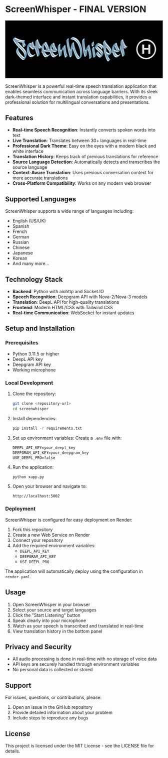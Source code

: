 # ScreenWhisper - FINAL VERSION

![ScreenWhisper Logo](/static/images/SWlogo.png)

ScreenWhisper is a powerful real-time speech translation application that enables seamless communication across language barriers. With its sleek dark-themed interface and instant translation capabilities, it provides a professional solution for multilingual conversations and presentations.

## Features

- **Real-time Speech Recognition**: Instantly converts spoken words into text
- **Live Translation**: Translates between 30+ languages in real-time
- **Professional Dark Theme**: Easy on the eyes with a modern black and white interface
- **Translation History**: Keeps track of previous translations for reference
- **Source Language Detection**: Automatically detects and transcribes the source language
- **Context-Aware Translation**: Uses previous conversation context for more accurate translations
- **Cross-Platform Compatibility**: Works on any modern web browser

## Supported Languages

ScreenWhisper supports a wide range of languages including:
- English (US/UK)
- Spanish
- French
- German
- Russian
- Chinese
- Japanese
- Korean
- And many more...

## Technology Stack

- **Backend**: Python with aiohttp and Socket.IO
- **Speech Recognition**: Deepgram API with Nova-2/Nova-3 models
- **Translation**: DeepL API for high-quality translations
- **Frontend**: Modern HTML/CSS with Tailwind CSS
- **Real-time Communication**: WebSocket for instant updates

## Setup and Installation

### Prerequisites
- Python 3.11.5 or higher
- DeepL API key
- Deepgram API key
- Working microphone

### Local Development

1. Clone the repository:
   ```bash
   git clone <repository-url>
   cd screenwhisper
   ```

2. Install dependencies:
   ```bash
   pip install -r requirements.txt
   ```

3. Set up environment variables:
   Create a `.env` file with:
   ```
   DEEPL_API_KEY=your_deepl_key
   DEEPGRAM_API_KEY=your_deepgram_key
   USE_DEEPL_PRO=false
   ```

4. Run the application:
   ```bash
   python xapp.py
   ```

5. Open your browser and navigate to:
   ```
   http://localhost:5002
   ```

### Deployment

ScreenWhisper is configured for easy deployment on Render:

1. Fork this repository
2. Create a new Web Service on Render
3. Connect your repository
4. Add the required environment variables:
   - `DEEPL_API_KEY`
   - `DEEPGRAM_API_KEY`
   - `USE_DEEPL_PRO`

The application will automatically deploy using the configuration in `render.yaml`.

## Usage

1. Open ScreenWhisper in your browser
2. Select your source and target languages
3. Click the "Start Listening" button
4. Speak clearly into your microphone
5. Watch as your speech is transcribed and translated in real-time
6. View translation history in the bottom panel

## Privacy and Security

- All audio processing is done in real-time with no storage of voice data
- API keys are securely handled through environment variables
- No personal data is collected or stored

## Support

For issues, questions, or contributions, please:
1. Open an issue in the GitHub repository
2. Provide detailed information about your problem
3. Include steps to reproduce any bugs

## License

This project is licensed under the MIT License - see the LICENSE file for details.
